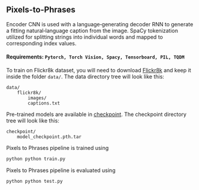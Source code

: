 ## Pixels-to-Phrases
Encoder CNN is used with a language‑generating decoder RNN to generate a fitting natural‑language caption from the image. SpaCy tokenization utilized for splitting strings into individual words and mapped to corresponding index values.

#### Requirements: `Pytorch, Torch Vision, Spacy, Tensorboard, PIL, TQDM`

To train on Flickr8k dataset, you will need to download [Flickr8k](https://www.kaggle.com/dataset/e1cd22253a9b23b073794872bf565648ddbe4f17e7fa9e74766ad3707141adeb) and keep it inside the folder `data/`. The data directory tree will look like this:

```
data/
    flickr8k/
        images/
        captions.txt
```

Pre-trained models are available in [checkpoint](https://drive.google.com/file/d/1gL8__Y4Pm5CQbU87N3hhTkmQU9eY8xWQ/view?usp=sharing). The checkpoint directory tree will look like this:

```
checkpoint/
    model_checkpoint.pth.tar
```


Pixels to Phrases pipeline is trained using
```python
python python train.py
```

Pixels to Phrases pipeline is evaluated using
```python
python python test.py
```

